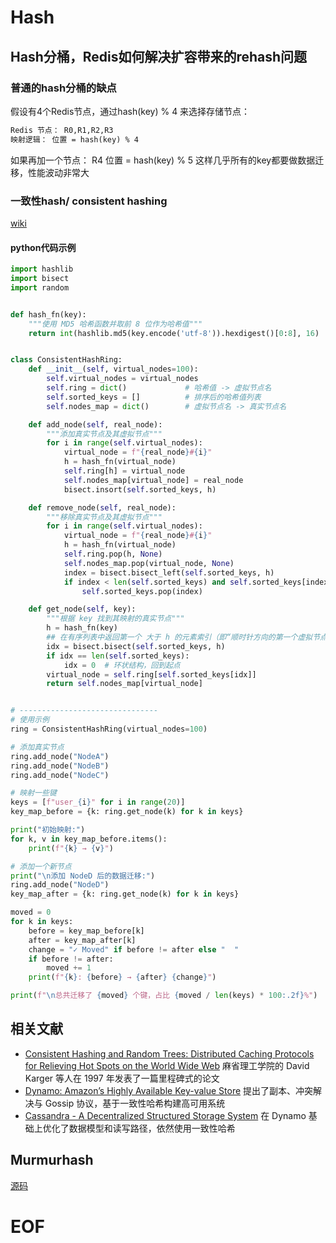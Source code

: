 # Hash




## Hash分桶，Redis如何解决扩容带来的rehash问题



### 普通的hash分桶的缺点

假设有4个Redis节点，通过hash(key) % 4 来选择存储节点：

```txt
Redis 节点： R0,R1,R2,R3
映射逻辑： 位置 = hash(key) % 4
```

如果再加一个节点： R4
位置 = hash(key) % 5 
这样几乎所有的key都要做数据迁移，性能波动非常大




### 一致性hash/ consistent hashing


[wiki](https://en.wikipedia.org/wiki/Consistent_hashing)





#### python代码示例

```python
import hashlib
import bisect
import random


def hash_fn(key):
    """使用 MD5 哈希函数并取前 8 位作为哈希值"""
    return int(hashlib.md5(key.encode('utf-8')).hexdigest()[0:8], 16)


class ConsistentHashRing:
    def __init__(self, virtual_nodes=100):
        self.virtual_nodes = virtual_nodes
        self.ring = dict()             # 哈希值 -> 虚拟节点名
        self.sorted_keys = []          # 排序后的哈希值列表
        self.nodes_map = dict()        # 虚拟节点名 -> 真实节点名

    def add_node(self, real_node):
        """添加真实节点及其虚拟节点"""
        for i in range(self.virtual_nodes):
            virtual_node = f"{real_node}#{i}"
            h = hash_fn(virtual_node)
            self.ring[h] = virtual_node
            self.nodes_map[virtual_node] = real_node
            bisect.insort(self.sorted_keys, h)

    def remove_node(self, real_node):
        """移除真实节点及其虚拟节点"""
        for i in range(self.virtual_nodes):
            virtual_node = f"{real_node}#{i}"
            h = hash_fn(virtual_node)
            self.ring.pop(h, None)
            self.nodes_map.pop(virtual_node, None)
            index = bisect.bisect_left(self.sorted_keys, h)
            if index < len(self.sorted_keys) and self.sorted_keys[index] == h:
                self.sorted_keys.pop(index)

    def get_node(self, key):
        """根据 key 找到其映射的真实节点"""
        h = hash_fn(key)
        ## 在有序列表中返回第一个 大于 h 的元素索引（即“顺时针方向的第一个虚拟节点”）
        idx = bisect.bisect(self.sorted_keys, h)
        if idx == len(self.sorted_keys):
            idx = 0  # 环状结构，回到起点
        virtual_node = self.ring[self.sorted_keys[idx]]
        return self.nodes_map[virtual_node]


# -------------------------------
# 使用示例
ring = ConsistentHashRing(virtual_nodes=100)

# 添加真实节点
ring.add_node("NodeA")
ring.add_node("NodeB")
ring.add_node("NodeC")

# 映射一些键
keys = [f"user_{i}" for i in range(20)]
key_map_before = {k: ring.get_node(k) for k in keys}

print("初始映射:")
for k, v in key_map_before.items():
    print(f"{k} → {v}")

# 添加一个新节点
print("\n添加 NodeD 后的数据迁移:")
ring.add_node("NodeD")
key_map_after = {k: ring.get_node(k) for k in keys}

moved = 0
for k in keys:
    before = key_map_before[k]
    after = key_map_after[k]
    change = "✓ Moved" if before != after else "  "
    if before != after:
        moved += 1
    print(f"{k}: {before} → {after} {change}")

print(f"\n总共迁移了 {moved} 个键，占比 {moved / len(keys) * 100:.2f}%")
```


## 相关文献

- [Consistent Hashing and Random Trees:
Distributed Caching Protocols for Relieving Hot Spots on the World Wide Web](https://www.cs.princeton.edu/courses/archive/fall09/cos518/papers/chash.pdf) 麻省理工学院的 David Karger 等人在 1997 年发表了一篇里程碑式的论文
- [Dynamo: Amazon’s Highly Available Key-value Store](https://www.allthingsdistributed.com/files/amazon-dynamo-sosp2007.pdf) 提出了副本、冲突解决与 Gossip 协议，基于一致性哈希构建高可用系统
- [Cassandra - A Decentralized Structured Storage System](https://www.cs.cornell.edu/projects/ladis2009/papers/lakshman-ladis2009.pdf) 在 Dynamo 基础上优化了数据模型和读写路径，依然使用一致性哈希

## Murmurhash

[源码](https://github.com/aappleby/smhasher)


# EOF